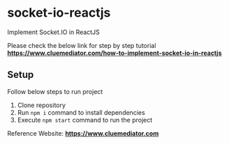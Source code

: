# socket-io-reactjs
Implement Socket.IO in ReactJS

Please check the below link for step by step tutorial
**https://www.cluemediator.com/how-to-implement-socket-io-in-reactjs**

## Setup
Follow below steps to run project

1. Clone repository
2. Run `npm i` command to install dependencies
3. Execute `npm start` command to run the project

Reference Website: **https://www.cluemediator.com**